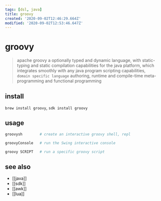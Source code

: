 ```yaml
---
tags: [dsl, java]
title: groovy
created: '2020-09-02T12:46:29.664Z'
modified: '2020-09-02T12:53:46.647Z'
---
```


# groovy

> apache groovy a optionally typed and dynamic language, with static-typing and static compilation capabilities
> for the java platform, which integrates smoothly with any java program
> scripting capabilities, `domain specific language` authoring, runtime and compile-time meta-programming and functional programming

## install
`brew install groovy`, `sdk install groovy`

## usage
```sh
groovysh        # create an interactive groovy shell, repl

groovyConsole   # run the Swing interactive console

groovy SCRIPT   # run a specific groovy script
```

## see also
- [[java]]
- [[sdk]]
- [[awk]]
- [[lua]]
